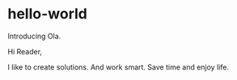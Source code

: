 # hello-world
Introducing Ola.

Hi Reader,

I like to create solutions.
And work smart.
Save time and enjoy life.
